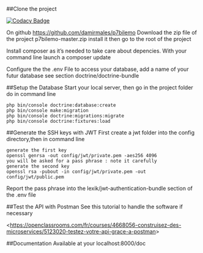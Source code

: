 
##Clone the project

[![Codacy Badge](https://api.codacy.com/project/badge/Grade/96e99bc8b0484136860644b310977ba0)](https://app.codacy.com/manual/d.males/p7bilemo?utm_source=github.com&utm_medium=referral&utm_content=damirmales/p7bilemo&utm_campaign=Badge_Grade_Dashboard)

On github https://github.com/damirmales/p7bilemo Download the zip file of the project p7bilemo-master.zip 
install it then go to the root of the project

Install composer as it’s needed to take care about depencies.
With your command line launch a composer update 

Configure the the .env File to access your database, add a name of your futur database
see section doctrine/doctrine-bundle 

##Setup the Database
Start your local server, then go in the project folder do in command line
```
php bin/console doctrine:database:create
php bin/console make:migration
php bin/console doctrine:migrations:migrate
php bin/console doctrine:fixtures:load
```
##Generate the SSH keys with JWT
First create a jwt folder into the config directory,then in command line 
```
generate the first key
openssl genrsa -out config/jwt/private.pem -aes256 4096
you will be asked for a pass phrase : note it carefully
generate the second key
openssl rsa -pubout -in config/jwt/private.pem -out config/jwt/public.pem
```
Report the pass phrase into the lexik/jwt-authentication-bundle section of the .env file

##Test the API with Postman
See this tutorial to handle the software if necessary

<<https://openclassrooms.com/fr/courses/4668056-construisez-des-microservices/5123020-testez-votre-api-grace-a-postman>>

##Documentation
Available at your  localhost:8000/doc

